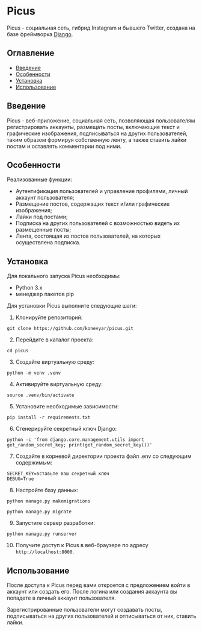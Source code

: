 # Picus

Picus - социальная сеть, гибрид Instagram и бывшего Twitter, создана на базе фреймворка [Django](https://www.djangoproject.com/).

## Оглавление
- [Введение](#Введение)
- [Особенности](#Особенности)
- [Установка](#installation)
- [Использование](#Использование)

## Введение
Picus - веб-приложение, социальная сеть, позволяющая пользователям регистрировать аккаунты, размещать посты, включающие текст и графические изображения, подписываться на других пользователей, таким образом формируя собственную ленту, а также ставить лайки постам и оставлять комментарии под ними.

## Особенности
Реализованные функции:
- Аутентификация пользователей и управление профилями, личный аккаунт пользователя;
- Размещение постов, содержащих текст и/или графические изображения;
- Лайки под постами;
- Подписка на других пользователей с возможностью видеть их размещенные посты;
- Лента, состоящая из постов пользователей, на которых осуществлена подписка.

## Установка
Для локального запуска Picus необходимы:
- Python 3.x
- менеджер пакетов pip

Для установки Picus выполните следующие шаги:

1. Клонируйте репозиторий:
```
git clone https://github.com/konevyar/picus.git
```

2. Перейдите в каталог проекта:
```
cd picus
```

3. Создайте виртуальную среду:
```
python -m venv .venv
```

4. Активируйте виртуальную среду:
```
source .venv/bin/activate
```

5. Установите необходимые зависимости:
```
pip install -r requirements.txt
```

6. Сгенерируйте секретный ключ Django:
```
python -c 'from django.core.management.utils import get_random_secret_key; print(get_random_secret_key())'
```

7. Создайте в корневой директории проекта файл .env со следующим содержимым:
```
SECRET_KEY=вставьте ваш секретный ключ
DEBUG=True
```

8. Настройте базу данных:
```
python manage.py makemigrations
```

```
python manage.py migrate
```
   
9. Запустите сервер разработки:
```
python manage.py runserver
```

10. Получите доступ к Picus в веб-браузере по адресу `http://localhost:8000`.

## Использование
После доступа к Picus перед вами откроется с предложением войти в аккаунт или создать его. После логина или создания аккаунта вы попадете в личный аккаунт пользователя.

Зарегистрированные пользователи могут создавать посты, подписываться на других пользователей и отписываться от них, ставить лайки.